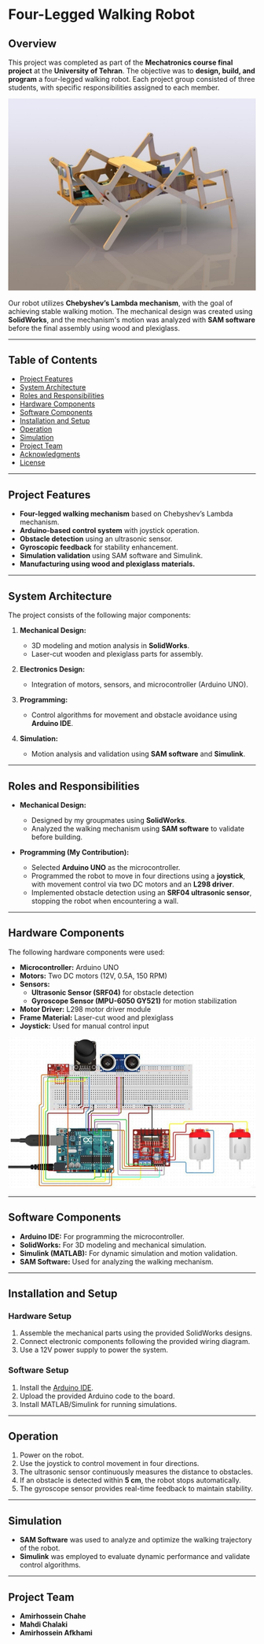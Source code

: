 # Four-Legged Walking Robot

## Overview

This project was completed as part of the **Mechatronics course final project** at the **University of Tehran**. The objective was to **design, build, and program** a four-legged walking robot. Each project group consisted of three students, with specific responsibilities assigned to each member.

![Four-Legged Robot](bot_sim.jpg)

Our robot utilizes **Chebyshev’s Lambda mechanism**, with the goal of achieving stable walking motion. The mechanical design was created using **SolidWorks**, and the mechanism's motion was analyzed with **SAM software** before the final assembly using wood and plexiglass. 

---

## Table of Contents

- [Project Features](#project-features)
- [System Architecture](#system-architecture)
- [Roles and Responsibilities](#roles-and-responsibilities)
- [Hardware Components](#hardware-components)
- [Software Components](#software-components)
- [Installation and Setup](#installation-and-setup)
- [Operation](#operation)
- [Simulation](#simulation)
- [Project Team](#project-team)
- [Acknowledgments](#acknowledgments)
- [License](#license)

---

## Project Features

- **Four-legged walking mechanism** based on Chebyshev’s Lambda mechanism.
- **Arduino-based control system** with joystick operation.
- **Obstacle detection** using an ultrasonic sensor.
- **Gyroscopic feedback** for stability enhancement.
- **Simulation validation** using SAM software and Simulink.
- **Manufacturing using wood and plexiglass materials.**

---

## System Architecture

The project consists of the following major components:

1. **Mechanical Design:**  
   - 3D modeling and motion analysis in **SolidWorks**.  
   - Laser-cut wooden and plexiglass parts for assembly.
   
2. **Electronics Design:**  
   - Integration of motors, sensors, and microcontroller (Arduino UNO).
   
3. **Programming:**  
   - Control algorithms for movement and obstacle avoidance using **Arduino IDE**.
   
4. **Simulation:**  
   - Motion analysis and validation using **SAM software** and **Simulink**.

---

## Roles and Responsibilities

- **Mechanical Design:**  
  - Designed by my groupmates using **SolidWorks**.
  - Analyzed the walking mechanism using **SAM software** to validate before building.

- **Programming (My Contribution):**  
  - Selected **Arduino UNO** as the microcontroller.  
  - Programmed the robot to move in four directions using a **joystick**, with movement control via two DC motors and an **L298 driver**.  
  - Implemented obstacle detection using an **SRF04 ultrasonic sensor**, stopping the robot when encountering a wall.

---

## Hardware Components

The following hardware components were used:

- **Microcontroller:** Arduino UNO
- **Motors:** Two DC motors (12V, 0.5A, 150 RPM)
- **Sensors:**
  - **Ultrasonic Sensor (SRF04)** for obstacle detection
  - **Gyroscope Sensor (MPU-6050 GY521)** for motion stabilization
- **Motor Driver:** L298 motor driver module
- **Frame Material:** Laser-cut wood and plexiglass
- **Joystick:** Used for manual control input

![Electrical Design](circuit.jpg)

---

## Software Components

- **Arduino IDE:** For programming the microcontroller.
- **SolidWorks:** For 3D modeling and mechanical simulation.
- **Simulink (MATLAB):** For dynamic simulation and motion validation.
- **SAM Software:** Used for analyzing the walking mechanism.

---

## Installation and Setup

### Hardware Setup

1. Assemble the mechanical parts using the provided SolidWorks designs.
2. Connect electronic components following the provided wiring diagram.
3. Use a 12V power supply to power the system.

### Software Setup

1. Install the [Arduino IDE](https://www.arduino.cc/en/software).
2. Upload the provided Arduino code to the board.
3. Install MATLAB/Simulink for running simulations.

---

## Operation

1. Power on the robot.
2. Use the joystick to control movement in four directions.
3. The ultrasonic sensor continuously measures the distance to obstacles.
4. If an obstacle is detected within **5 cm**, the robot stops automatically.
5. The gyroscope sensor provides real-time feedback to maintain stability.

---

## Simulation

- **SAM Software** was used to analyze and optimize the walking trajectory of the robot.
- **Simulink** was employed to evaluate dynamic performance and validate control algorithms.

---

## Project Team

- **Amirhossein Chahe**
- **Mahdi Chalaki**
- **Amirhossein Afkhami**
